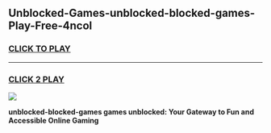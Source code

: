 
## Unblocked-Games-unblocked-blocked-games-Play-Free-4ncol
<h3>
<a href="https://premium76.site?title=unblocked-blocked-games&ref=09A">CLICK TO PLAY</a></h3>
<hr>

<h3>
<a href="https://premium76.site?title=unblocked-blocked-games&ref=09A">CLICK 2 PLAY</a>
  
</h3>

<a href="https://premium76.site?title=unblocked-blocked-games&ref=09A"><img src="https://clearcache.store/games.png"></a>


**unblocked-blocked-games games unblocked: Your Gateway to Fun and Accessible Online Gaming**
